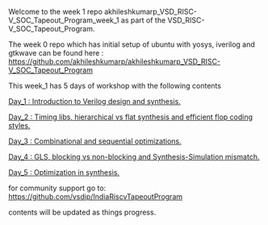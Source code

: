 Welcome to the week 1 repo akhileshkumarp_VSD_RISC-V_SOC_Tapeout_Program_week_1 as part of the VSD_RISC-V_SOC_Tapeout_Program.

The week 0 repo which has initial setup of ubuntu with yosys, iverilog and gtkwave can be found here : https://github.com/akhileshkumarp/akhileshkumarp_VSD_RISC-V_SOC_Tapeout_Program

This week_1 has 5 days of workshop with the following contents

[Day_1 : Introduction to Verilog design and synthesis.](week1_tasks/Day_1/README.md)

[Day_2 : Timing libs, hierarchical vs flat synthesis and efficient flop coding styles.](week1_tasks/Day_2/README.md)

[Day_3 : Combinational and sequential optimizations.](week1_tasks/Day_3/README.md)

[Day_4 : GLS, blocking vs non-blocking and Synthesis-Simulation mismatch.](week1_tasks/Day_4/README.md)

[Day_5 : Optimization in synthesis.](week1_tasks/Day_5/README.md)


for community support go to: https://github.com/vsdip/IndiaRiscvTapeoutProgram

contents will be updated as things progress.